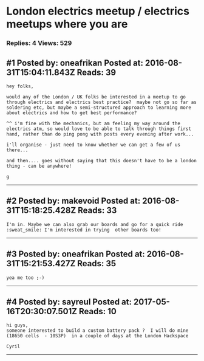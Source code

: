 # London electrics meetup / electrics meetups where you are

### Replies: 4 Views: 529

## \#1 Posted by: oneafrikan Posted at: 2016-08-31T15:04:11.843Z Reads: 39

```
hey folks,

would any of the London / UK folks be interested in a meetup to go through electrics and electrics best practice?  maybe not go so far as soldering etc, but maybe a semi-structured approach to learning more about electrics and how to get best performance?

^^ i'm fine with the mechanics, but am feeling my way around the electrics atm, so would love to be able to talk through things first hand, rather than do ping pong with posts every evening after work...

i'll organise - just need to know whether we can get a few of us there...

and then.... goes without saying that this doesn't have to be a london thing - can be anywhere!

g
```

---
## \#2 Posted by: makevoid Posted at: 2016-08-31T15:18:25.428Z Reads: 33

```
I'm in. Maybe we can also grab our boards and go for a quick ride :sweat_smile: I'm interested in trying  other boards too!
```

---
## \#3 Posted by: oneafrikan Posted at: 2016-08-31T15:21:53.427Z Reads: 35

```
yea me too ;-)
```

---
## \#4 Posted by: sayreul Posted at: 2017-05-16T20:30:07.501Z Reads: 10

```
hi guys, 
someone interested to build a custom battery pack ?  I will do mine (18650 cells  - 10S3P)  in a couple of days at the London Hackspace 

Cyril
```

---
